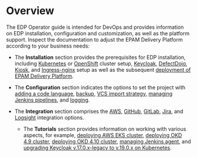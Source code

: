 # Overview

The EDP Operator guide is intended for DevOps and provides information on EDP installation, configuration and customization, as well as the platform support. Inspect the documentation to adjust the EPAM Delivery Platform
according to your business needs:

* The **Installation** section provides the prerequisites for EDP installation, including [Kubernetes](kubernetes-cluster-settings.md) or [OpenShift](openshift-cluster-settings.md) cluster setup,
[Keycloak](install-keycloak.md), [DefectDojo](install-defectdojo.md), [Kiosk](install-kiosk.md), and [Ingress-nginx](install-ingress-nginx.md) setup as well as the subsequent [deployment of EPAM Delivery Platform](install-edp.md).

* The **Configuration** section indicates the options to set the project with [adding a code language](add-other-code-language.md), [backup](restore-edp-with-velero.md), [VCS import strategy](import-strategy.md),
[managing Jenkins pipelines](overview-manage-jenkins-pipelines.md), and [logging](install-loki.md).

* The **Integration** section comprises the [AWS](enable-irsa.md), [GitHub](github-integration.md), [GitLab](gitlab-integration.md), [Jira](jira-integration.md), and [Logsight](logsight-integration.md) integration options.

  * The **Tutorials** section provides information on working with various aspects, for example, [deploying AWS EKS cluster](deploy-aws-eks.md), [deploying OKD 4.9 cluster](deploy-okd.md), [deploying OKD 4.10 cluster](deploy-okd-4.10.md), [managing Jenkins agent](add-jenkins-agent.md), and [upgrading Keycloak v.17.0.x-legacy to v.19.0.x on Kubernetes](upgrade-keycloak-17.0.x-legacy-to-19.0.x.md).